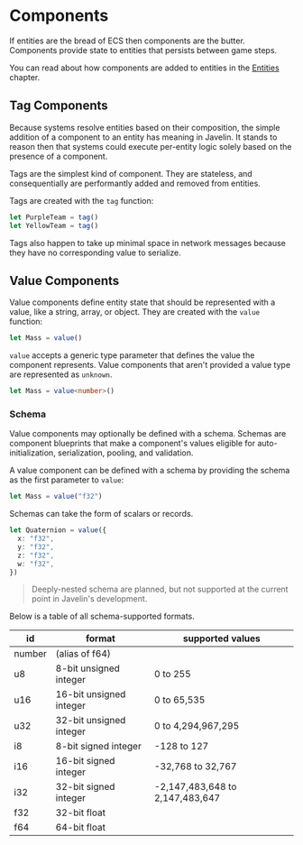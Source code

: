 # Components

If entities are the bread of ECS then components are the butter. Components provide state to entities that persists between game steps.

You can read about how components are added to entities in the [Entities](./entities.md) chapter.

## Tag Components

Because systems resolve entities based on their composition, the simple addition of a component to an entity has meaning in Javelin. It stands to reason then that systems could execute per-entity logic solely based on the presence of a component.

Tags are the simplest kind of component. They are stateless, and consequentially are performantly added and removed from entities.

Tags are created with the `tag` function:

```ts
let PurpleTeam = tag()
let YellowTeam = tag()
```

Tags also happen to take up minimal space in network messages because they have no corresponding value to serialize.

## Value Components

Value components define entity state that should be represented with a value, like a string, array, or object. They are created with the `value` function:

```ts
let Mass = value()
```

`value` accepts a generic type parameter that defines the value the component represents. Value components that aren't provided a value type are represented as `unknown`.
 
```ts
let Mass = value<number>()
```

### Schema

Value components may optionally be defined with a schema. Schemas are component blueprints that make a component's values eligible for auto-initialization, serialization, pooling, and validation.

A value component can be defined with a schema by providing the schema as the first parameter to `value`:

```ts
let Mass = value("f32")
```

Schemas can take the form of scalars or records.

```ts
let Quaternion = value({
  x: "f32",
  y: "f32",
  z: "f32",
  w: "f32",
})
```

> Deeply-nested schema are planned, but not supported at the current point in Javelin's development.

Below is a table of all schema-supported formats.

| id     | format                  | supported values                |
|--------|-------------------------|---------------------------------|
| number | (alias of f64)          |                                 |
| u8     | 8-bit unsigned integer  | 0 to 255                        |
| u16    | 16-bit unsigned integer | 0 to 65,535                     |
| u32    | 32-bit unsigned integer | 0 to 4,294,967,295              |
| i8     | 8-bit signed integer    | -128 to 127                     |
| i16    | 16-bit signed integer   | -32,768 to 32,767               |
| i32    | 32-bit signed integer   | -2,147,483,648 to 2,147,483,647 |
| f32    | 32-bit float            |                                 |
| f64    | 64-bit float            |                                 |
